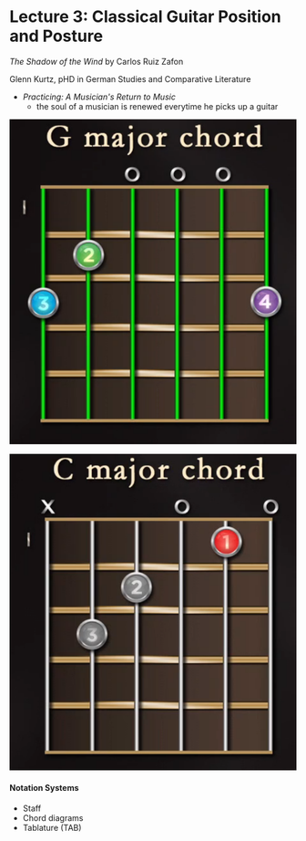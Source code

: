 # Lecture 3: Classical Guitar Position and Posture

*The Shadow of the Wind* by Carlos Ruiz Zafon

Glenn Kurtz, pHD in German Studies and Comparative Literature

- *Practicing: A Musician's Return to Music*
  - the soul of a musician is renewed everytime he picks up a guitar

![g major advanced](./images/g-major-advanced.png)

![c major advanced](./images/c-major-advanced.png)

#### Notation Systems

- Staff
- Chord diagrams
- Tablature (TAB)

